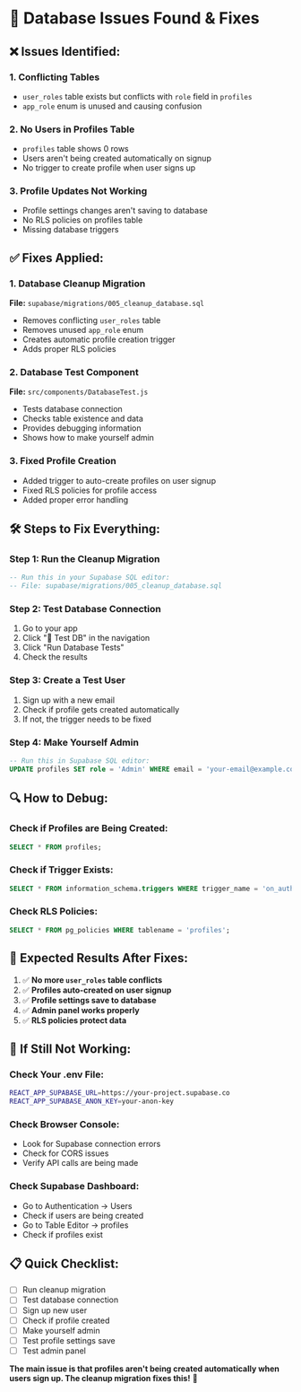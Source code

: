 # 🚨 Database Issues Found & Fixes

## ❌ **Issues Identified:**

### 1. **Conflicting Tables**
- `user_roles` table exists but conflicts with `role` field in `profiles`
- `app_role` enum is unused and causing confusion

### 2. **No Users in Profiles Table**
- `profiles` table shows 0 rows
- Users aren't being created automatically on signup
- No trigger to create profile when user signs up

### 3. **Profile Updates Not Working**
- Profile settings changes aren't saving to database
- No RLS policies on profiles table
- Missing database triggers

## ✅ **Fixes Applied:**

### 1. **Database Cleanup Migration**
**File:** `supabase/migrations/005_cleanup_database.sql`
- Removes conflicting `user_roles` table
- Removes unused `app_role` enum
- Creates automatic profile creation trigger
- Adds proper RLS policies

### 2. **Database Test Component**
**File:** `src/components/DatabaseTest.js`
- Tests database connection
- Checks table existence and data
- Provides debugging information
- Shows how to make yourself admin

### 3. **Fixed Profile Creation**
- Added trigger to auto-create profiles on user signup
- Fixed RLS policies for profile access
- Added proper error handling

## 🛠️ **Steps to Fix Everything:**

### **Step 1: Run the Cleanup Migration**
```sql
-- Run this in your Supabase SQL editor:
-- File: supabase/migrations/005_cleanup_database.sql
```

### **Step 2: Test Database Connection**
1. Go to your app
2. Click "🔧 Test DB" in the navigation
3. Click "Run Database Tests"
4. Check the results

### **Step 3: Create a Test User**
1. Sign up with a new email
2. Check if profile gets created automatically
3. If not, the trigger needs to be fixed

### **Step 4: Make Yourself Admin**
```sql
-- Run this in Supabase SQL editor:
UPDATE profiles SET role = 'Admin' WHERE email = 'your-email@example.com';
```

## 🔍 **How to Debug:**

### **Check if Profiles are Being Created:**
```sql
SELECT * FROM profiles;
```

### **Check if Trigger Exists:**
```sql
SELECT * FROM information_schema.triggers WHERE trigger_name = 'on_auth_user_created';
```

### **Check RLS Policies:**
```sql
SELECT * FROM pg_policies WHERE tablename = 'profiles';
```

## 🎯 **Expected Results After Fixes:**

1. ✅ **No more `user_roles` table conflicts**
2. ✅ **Profiles auto-created on user signup**
3. ✅ **Profile settings save to database**
4. ✅ **Admin panel works properly**
5. ✅ **RLS policies protect data**

## 🚨 **If Still Not Working:**

### **Check Your .env File:**
```bash
REACT_APP_SUPABASE_URL=https://your-project.supabase.co
REACT_APP_SUPABASE_ANON_KEY=your-anon-key
```

### **Check Browser Console:**
- Look for Supabase connection errors
- Check for CORS issues
- Verify API calls are being made

### **Check Supabase Dashboard:**
- Go to Authentication → Users
- Check if users are being created
- Go to Table Editor → profiles
- Check if profiles exist

## 📋 **Quick Checklist:**

- [ ] Run cleanup migration
- [ ] Test database connection
- [ ] Sign up new user
- [ ] Check if profile created
- [ ] Make yourself admin
- [ ] Test profile settings save
- [ ] Test admin panel

**The main issue is that profiles aren't being created automatically when users sign up. The cleanup migration fixes this!** 🚀
